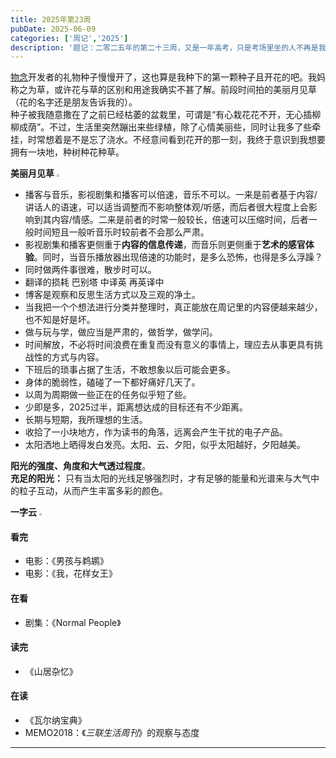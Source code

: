```yaml
---
title: 2025年第23周
pubDate: 2025-06-09
categories: ['周记','2025']
description: '题记：二零二五年的第二十三周，又是一年高考，只是考场里坐的人不再是我。'
---
```


[物念](https://www.huanxi.pub/)开发者的礼物种子慢慢开了，这也算是我种下的第一颗种子且开花的吧。我妈称之为草，或许花与草的区别和用途我确实不甚了解。前段时间拍的美丽月见草（花的名字还是朋友告诉我的）。  
种子被我随意撒在了之前已经枯萎的盆栽里，可谓是“有心栽花花不开，无心插柳柳成荫”。不过，生活里突然蹦出来些绿植，除了心情美丽些，同时让我多了些牵挂，时常想着是不是忘了浇水。不经意间看到花开的那一刻，我终于意识到我想要拥有一块地，种树种花种草。

**美丽月见草**
<img src="https://12c3bda.webp.li/image-20250609153833877.png" style="zoom:25%;" />


- 播客与音乐，影视剧集和播客可以倍速，音乐不可以。一来是前者基于内容/讲话人的语速，可以适当调整而不影响整体观/听感，而后者很大程度上会影响到其内容/情感。二来是前者的时常一般较长，倍速可以压缩时间，后者一般时间短且一般听音乐时较前者不会那么严肃。  
- 影视剧集和播客更侧重于**内容的信息传递**，而音乐则更侧重于**艺术的感官体验**。同时，当音乐播放器出现倍速的功能时，是多么恐怖，也得是多么浮躁？  
- 同时做两件事很难，散步时可以。  
- 翻译的损耗 巴别塔 中译英 再英译中  
- 博客是观察和反思生活方式以及三观的净土。  
- 当我把一个个想法进行分类并整理时，真正能放在周记里的内容便越来越少，也不知是好是坏。  
- 做与玩与学，做应当是严肃的，做哲学，做学问。  
- 时间解放，不必将时间浪费在重复而没有意义的事情上，理应去从事更具有挑战性的方式与内容。  
- 下班后的琐事占据了生活，不敢想象以后可能会更多。  
- 身体的脆弱性，磕碰了一下都好痛好几天了。  
- 以周为周期做一些正在的任务似乎短了些。  
- 少即是多，2025过半，距离想达成的目标还有不少距离。  
- 长期与短期，我所理想的生活。  
- 收拾了一小块地方，作为读书的角落，远离会产生干扰的电子产品。  
- 太阳洒地上晒得发白发亮。太阳、云、夕阳，似乎太阳越好，夕阳越美。  

**阳光的强度、角度和大气透过程度**。  
**充足的阳光：** 只有当太阳的光线足够强烈时，才有足够的能量和光谱来与大气中的粒子互动，从而产生丰富多彩的颜色。

**一字云**
<img src="https://12c3bda.webp.li/image-20250609154945967.png" style="zoom:25%;" />


#### 看完

- 电影：《男孩与鹈鹕》
- 电影：《我，花样女王》

#### 在看

- 剧集：《Normal People》

#### 读完

- 《山居杂忆》

#### 在读

- 《瓦尔纳宝典》 
- MEMO2018：《*三联生活周刊*》的观察与态度

---